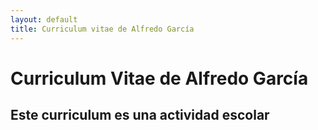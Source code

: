 ```yaml
---
layout: default
title: Curriculum vitae de Alfredo García
---
```


Curriculum Vitae de Alfredo García
==================================

Este curriculum es una actividad escolar
----------------------------------------
